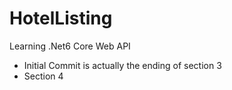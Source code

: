 # HotelListing
 Learning .Net6 Core Web API

 - Initial Commit is actually the ending of section 3
 - Section 4
